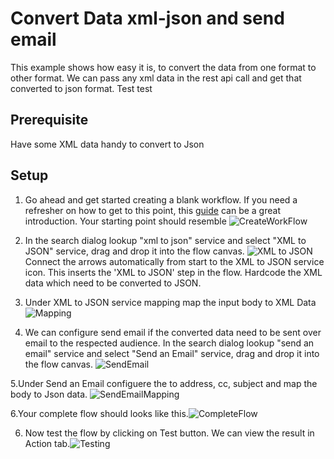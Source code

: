 # Convert Data xml-json and send email

This example shows how easy it is,  to convert the data from one format to other format. We can pass any xml data in the rest api call and get that converted to json format.
Test test
## Prerequisite
Have some XML data handy to convert to Json


## Setup

1. Go ahead and get started creating a blank workflow. If you need a refresher on how to get to this point, this [guide](https://docs.webmethods.io/workflow-building-blocks/creating-first-workflow) can be a great introduction. Your starting point should resemble ![CreateWorkFlow](https://github.com/SoftwareAG/webmethodsio-examples/blob/master/convertdata-xml-json/completeflow.png)

2. In the search dialog lookup "xml to json" service and select "XML to JSON" service, drag and drop it into the flow canvas. ![XML to JSON](https://github.com/SoftwareAG/webmethodsio-examples/blob/master/convertdata-xml-json/XMLToJSONService.PNG) Connect the arrows automatically from start to the XML to JSON service icon. This inserts the 'XML to JSON' step in the flow. Hardcode the XML data which need to be converted to JSON.

3. Under XML to JSON service mapping map the input body to XML Data ![Mapping](https://github.com/SoftwareAG/webmethodsio-examples/blob/master/convertdata-xml-json/XMLToJSONMapping.png)

4. We can configure send email if the converted data need to be sent over email to the respected audience. In the search dialog lookup "send an email" service and select "Send an Email" service, drag and drop it into the flow canvas. ![SendEmail](https://github.com/SoftwareAG/webmethodsio-examples/blob/master/convertdata-xml-json/SendEmail.png)

5.Under Send an Email configuere the to address, cc, subject and map the body to Json data. ![SendEmailMapping](https://github.com/SoftwareAG/webmethodsio-examples/blob/master/convertdata-xml-json/SendEmailMapping.png)

6.Your complete flow should looks like this.![CompleteFlow](https://github.com/SoftwareAG/webmethodsio-examples/blob/master/convertdata-xml-json/completeflow.png)

6. Now test the flow by clicking on Test button. We can view the result in Action tab.![Testing](https://github.com/SoftwareAG/webmethodsio-examples/blob/master/convertdata-xml-json/Testing.PNG)




